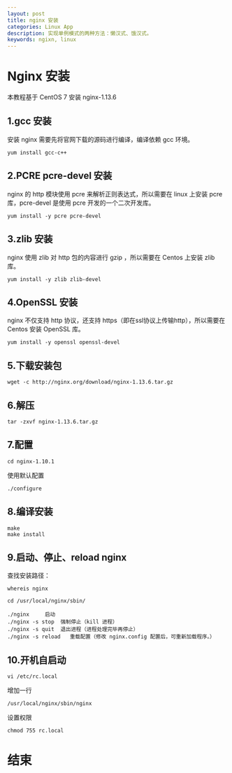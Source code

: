 ```yaml
---
layout: post
title: nginx 安装
categories: Linux App
description: 实现单例模式的两种方法：懒汉式、饿汉式。
keywords: ngixn, linux
---
```


# Nginx 安装
本教程基于 CentOS 7 安装 nginx-1.13.6 

## 1.gcc 安装
安装 nginx 需要先将官网下载的源码进行编译，编译依赖 gcc 环境。

```
yum install gcc-c++
```
## 2.PCRE pcre-devel 安装
nginx 的 http 模块使用 pcre 来解析正则表达式，所以需要在 linux 上安装 pcre 库，pcre-devel 是使用 pcre 开发的一个二次开发库。

```
yum install -y pcre pcre-devel
```

## 3.zlib 安装
nginx 使用 zlib 对 http 包的内容进行 gzip ，所以需要在 Centos 上安装 zlib 库。

```
yum install -y zlib zlib-devel
```
## 4.OpenSSL 安装
nginx 不仅支持 http 协议，还支持 https（即在ssl协议上传输http），所以需要在 Centos 安装 OpenSSL 库。

```
yum install -y openssl openssl-devel
```

## 5.下载安装包
```
wget -c http://nginx.org/download/nginx-1.13.6.tar.gz
```

## 6.解压

```
tar -zxvf nginx-1.13.6.tar.gz
```

## 7.配置
```
cd nginx-1.10.1
```

使用默认配置

```
./configure
```
## 8.编译安装
```
make
make install
```

## 9.启动、停止、reload nginx
查找安装路径：

```
whereis nginx
```

```
cd /usr/local/nginx/sbin/

./nginx     启动
./nginx -s stop  强制停止（kill 进程）
./nginx -s quit  退出进程（进程处理完毕再停止）
./nginx -s reload   重载配置（修改 nginx.config 配置后，可重新加载程序。）
```

## 10.开机自启动
```
vi /etc/rc.local
```
增加一行
```
/usr/local/nginx/sbin/nginx
```
设置权限
```
chmod 755 rc.local
```

# 结束